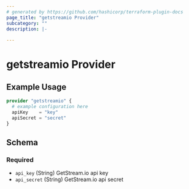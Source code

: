 ```yaml
---
# generated by https://github.com/hashicorp/terraform-plugin-docs
page_title: "getstreamio Provider"
subcategory: ""
description: |-
  
---
```


# getstreamio Provider



## Example Usage

```terraform
provider "getstreamio" {
  # example configuration here
  apiKey    = "key"
  apiSecret = "secret"
}
```

<!-- schema generated by tfplugindocs -->
## Schema

### Required

- `api_key` (String) GetStream.io api key
- `api_secret` (String) GetStream.io api secret
